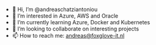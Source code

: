 - 👋 Hi, I’m @andreaschatziantoniou
- 👀 I’m interested in Azure, AWS and Oracle
- 🌱 I’m currently learning Azure, Docker and Kubernetes
- 💞️ I’m looking to collaborate on interesting projects
- 📫 How to reach me: andreas@foxglove-it.nl

<!---
andreaschatziantoniou/andreaschatziantoniou is a ✨ special ✨ repository because its `README.md` (this file) appears on your GitHub profile.
You can click the Preview link to take a look at your changes.
--->
